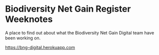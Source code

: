 # Biodiversity Net Gain Register Weeknotes

A place to find out about what the Biodiversity Net Gain Digital team have been working on.

<https://bng-digital.herokuapp.com>
